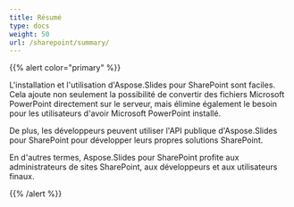 ```yaml
---
title: Résumé
type: docs
weight: 50
url: /sharepoint/summary/
---
```


{{% alert color="primary" %}} 

L'installation et l'utilisation d'Aspose.Slides pour SharePoint sont faciles. Cela ajoute non seulement la possibilité de convertir des fichiers Microsoft PowerPoint directement sur le serveur, mais élimine également le besoin pour les utilisateurs d'avoir Microsoft PowerPoint installé. 

De plus, les développeurs peuvent utiliser l'API publique d'Aspose.Slides pour SharePoint pour développer leurs propres solutions SharePoint. 

En d'autres termes, Aspose.Slides pour SharePoint profite aux administrateurs de sites SharePoint, aux développeurs et aux utilisateurs finaux. 

{{% /alert %}}